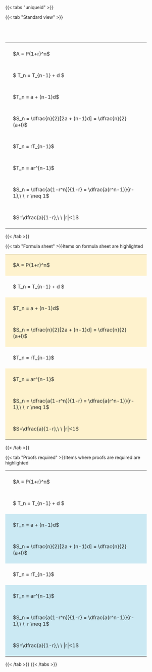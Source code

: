 ---
---

{{< tabs "uniqueid" >}}

{{< tab "Standard view" >}}

#  
<br>
<style type="text/css">
#T_d5f08 th.col_heading {
  text-align: left;
  font-size: 1em;
}
#T_d5f08 td {
  text-align: left;
  font-size: 1em;
  padding: 1.5em;
}
#T_d5f08_row0_col0, #T_d5f08_row1_col0, #T_d5f08_row2_col0, #T_d5f08_row3_col0, #T_d5f08_row4_col0, #T_d5f08_row5_col0, #T_d5f08_row6_col0, #T_d5f08_row7_col0 {
  width: 400px;
  white-space: pre-wrap;
}
</style>
<table id="T_d5f08">
  <thead>
  </thead>
  <tbody>
    <tr>
      <td id="T_d5f08_row0_col0" class="data row0 col0" >$A = P(1+r)^n$</td>
    </tr>
    <tr>
      <td id="T_d5f08_row1_col0" class="data row1 col0" >$ T_n = T_{n-1} + d $</td>
    </tr>
    <tr>
      <td id="T_d5f08_row2_col0" class="data row2 col0" >$T_n = a + (n-1)d$</td>
    </tr>
    <tr>
      <td id="T_d5f08_row3_col0" class="data row3 col0" >$S_n = \dfrac{n}{2}[2a + (n-1)d] = \dfrac{n}{2}(a+l)$</td>
    </tr>
    <tr>
      <td id="T_d5f08_row4_col0" class="data row4 col0" >$T_n = rT_{n-1}$</td>
    </tr>
    <tr>
      <td id="T_d5f08_row5_col0" class="data row5 col0" >$T_n = ar^{n-1}$</td>
    </tr>
    <tr>
      <td id="T_d5f08_row6_col0" class="data row6 col0" >$S_n = \dfrac{a(1-r^n)}{1-r} = \dfrac{a(r^n-1)}{r-1},\ \  r \neq 1$</td>
    </tr>
    <tr>
      <td id="T_d5f08_row7_col0" class="data row7 col0" >$S=\dfrac{a}{1-r},\ \ |r|<1$</td>
    </tr>
  </tbody>
</table>
{{< /tab >}}

{{< tab "Formula sheet" >}}Items on formula sheet are highlighted
<br>
<style type="text/css">
#T_8c725 th.col_heading {
  text-align: left;
  font-size: 1em;
}
#T_8c725 td {
  text-align: left;
  font-size: 1em;
  padding: 1.5em;
}
#T_8c725_row0_col0, #T_8c725_row2_col0, #T_8c725_row3_col0, #T_8c725_row5_col0, #T_8c725_row6_col0, #T_8c725_row7_col0 {
  width: 400px;
  background-color: rgba(255,194,10, 0.2);
  white-space: pre-wrap;
}
#T_8c725_row1_col0, #T_8c725_row4_col0 {
  width: 400px;
  white-space: pre-wrap;
}
</style>
<table id="T_8c725">
  <thead>
  </thead>
  <tbody>
    <tr>
      <td id="T_8c725_row0_col0" class="data row0 col0" >$A = P(1+r)^n$</td>
    </tr>
    <tr>
      <td id="T_8c725_row1_col0" class="data row1 col0" >$ T_n = T_{n-1} + d $</td>
    </tr>
    <tr>
      <td id="T_8c725_row2_col0" class="data row2 col0" >$T_n = a + (n-1)d$</td>
    </tr>
    <tr>
      <td id="T_8c725_row3_col0" class="data row3 col0" >$S_n = \dfrac{n}{2}[2a + (n-1)d] = \dfrac{n}{2}(a+l)$</td>
    </tr>
    <tr>
      <td id="T_8c725_row4_col0" class="data row4 col0" >$T_n = rT_{n-1}$</td>
    </tr>
    <tr>
      <td id="T_8c725_row5_col0" class="data row5 col0" >$T_n = ar^{n-1}$</td>
    </tr>
    <tr>
      <td id="T_8c725_row6_col0" class="data row6 col0" >$S_n = \dfrac{a(1-r^n)}{1-r} = \dfrac{a(r^n-1)}{r-1},\ \  r \neq 1$</td>
    </tr>
    <tr>
      <td id="T_8c725_row7_col0" class="data row7 col0" >$S=\dfrac{a}{1-r},\ \ |r|<1$</td>
    </tr>
  </tbody>
</table>
{{< /tab >}}

{{< tab "Proofs required" >}}Items where proofs are required are highlighted
<br>
<style type="text/css">
#T_3da54 th.col_heading {
  text-align: left;
  font-size: 1em;
}
#T_3da54 td {
  text-align: left;
  font-size: 1em;
  padding: 1.5em;
}
#T_3da54_row0_col0, #T_3da54_row1_col0, #T_3da54_row4_col0 {
  width: 400px;
  white-space: pre-wrap;
}
#T_3da54_row2_col0, #T_3da54_row3_col0, #T_3da54_row5_col0, #T_3da54_row6_col0, #T_3da54_row7_col0 {
  width: 400px;
  background-color: rgba(0,150,200, 0.2);
  white-space: pre-wrap;
}
</style>
<table id="T_3da54">
  <thead>
  </thead>
  <tbody>
    <tr>
      <td id="T_3da54_row0_col0" class="data row0 col0" >$A = P(1+r)^n$</td>
    </tr>
    <tr>
      <td id="T_3da54_row1_col0" class="data row1 col0" >$ T_n = T_{n-1} + d $</td>
    </tr>
    <tr>
      <td id="T_3da54_row2_col0" class="data row2 col0" >$T_n = a + (n-1)d$</td>
    </tr>
    <tr>
      <td id="T_3da54_row3_col0" class="data row3 col0" >$S_n = \dfrac{n}{2}[2a + (n-1)d] = \dfrac{n}{2}(a+l)$</td>
    </tr>
    <tr>
      <td id="T_3da54_row4_col0" class="data row4 col0" >$T_n = rT_{n-1}$</td>
    </tr>
    <tr>
      <td id="T_3da54_row5_col0" class="data row5 col0" >$T_n = ar^{n-1}$</td>
    </tr>
    <tr>
      <td id="T_3da54_row6_col0" class="data row6 col0" >$S_n = \dfrac{a(1-r^n)}{1-r} = \dfrac{a(r^n-1)}{r-1},\ \  r \neq 1$</td>
    </tr>
    <tr>
      <td id="T_3da54_row7_col0" class="data row7 col0" >$S=\dfrac{a}{1-r},\ \ |r|<1$</td>
    </tr>
  </tbody>
</table>
{{< /tab >}}
{{< /tabs >}}